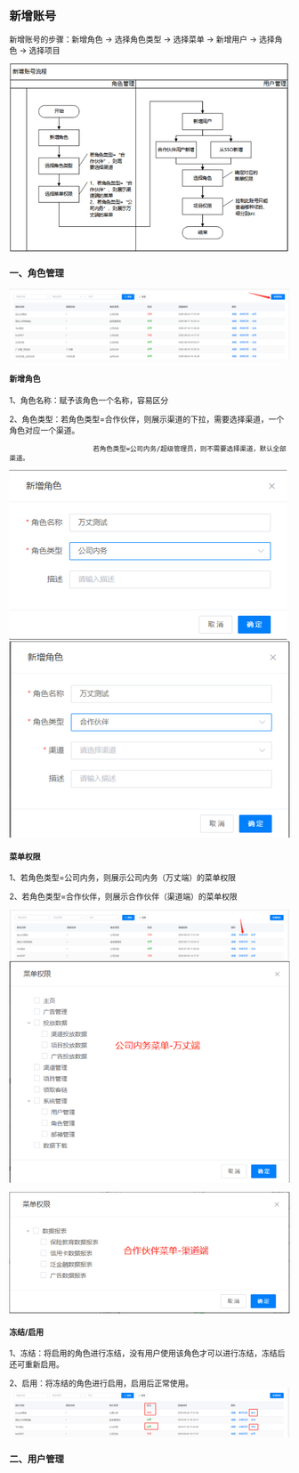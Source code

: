 ## 新增账号

新增账号的步骤：新增角色 → 选择角色类型 → 选择菜单 → 新增用户 → 选择角色 → 选择项目 

![](/assets/user.png)

### 一、角色管理

![](/assets/juese1.png)

#### 新增角色

1、角色名称：赋予该角色一个名称，容易区分

2、角色类型：若角色类型=合作伙伴，则展示渠道的下拉，需要选择渠道，一个角色对应一个渠道。

```
                     若角色类型=公司内务/超级管理员，则不需要选择渠道，默认全部渠道。
```

![](/assets/1.png)![](/assets/juese2.png)

#### 菜单权限

1、若角色类型=公司内务，则展示公司内务（万丈端）的菜单权限

2、若角色类型=合作伙伴，则展示合作伙伴（渠道端）的菜单权限

![](/assets/quanxian.png)![](/assets/caidan1.png)

![](/assets/import2.png)

#### 冻结/启用

1、冻结：将启用的角色进行冻结，没有用户使用该角色才可以进行冻结，冻结后还可重新启用。

2、启用：将冻结的角色进行启用，启用后正常使用。![](/assets/dongjie.png)

### 二、用户管理





